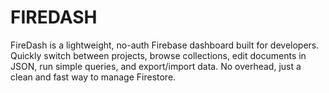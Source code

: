 # FIREDASH
FireDash is a lightweight, no-auth Firebase dashboard built for developers. Quickly switch between projects, browse collections, edit documents in JSON, run simple queries, and export/import data. No overhead, just a clean and fast way to manage Firestore.

